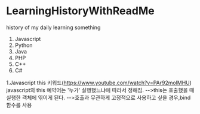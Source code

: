 # LearningHistoryWithReadMe
history of my daily learning something
1. Javascript
2. Python
3. Java
4. PHP
5. C++
6. C#


1.Javascript
this 키워드(https://www.youtube.com/watch?v=PAr92molMHU)
javascript의 this 예약어는 '누가' 실행했느냐에 따라서 정해짐.
-->this는 호출했을 때 실행한 객체에 엮이게 된다.
-->호출과 무관하게 고정적으로 사용하고 싶을 경우,bind 함수를 사용
